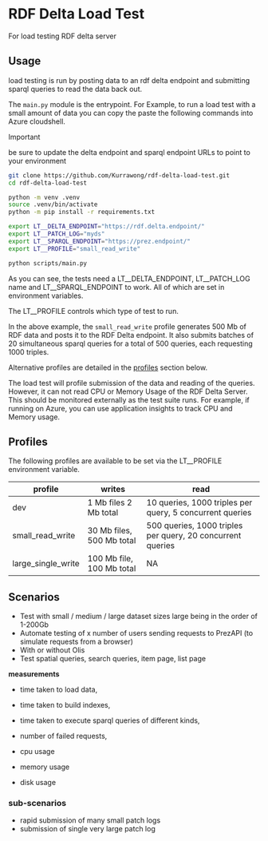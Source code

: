 # RDF Delta Load Test

For load testing RDF delta server

## Usage

load testing is run by posting data to an rdf delta endpoint and submitting sparql
queries to read the data back out.

The `main.py` module is the entrypoint.
For Example, to run a load test with a small amount of data you can copy the paste the
following commands into Azure cloudshell.

> [!IMPORTANT]  
> be sure to update the delta endpoint and sparql endpoint URLs to point to your environment

```bash
git clone https://github.com/Kurrawong/rdf-delta-load-test.git
cd rdf-delta-load-test

python -m venv .venv
source .venv/bin/activate
python -m pip install -r requirements.txt

export LT__DELTA_ENDPOINT="https://rdf.delta.endpoint/"
export LT__PATCH_LOG="myds"
export LT__SPARQL_ENDPOINT="https://prez.endpoint/"
export LT__PROFILE="small_read_write"

python scripts/main.py
```

As you can see, the tests need a LT\_\_DELTA_ENDPOINT, LT\_\_PATCH_LOG name and LT\_\_SPARQL_ENDPOINT to
work. All of which are set in environment variables.

The LT\_\_PROFILE controls which type of test to run.

In the above example, the `small_read_write` profile generates 500 Mb of RDF data
and posts it to the RDF Delta endpoint. It also submits batches of 20 simultaneous
sparql queries for a total of 500 queries, each requesting 1000 triples.

Alternative profiles are detailed in the [profiles](##profiles) section below.

The load test will profile submission of the data and reading of the queries. However,
it can not read CPU or Memory Usage of the RDF Delta Server. This should be monitored
externally as the test suite runs. For example, if running on Azure, you can use
application insights to track CPU and Memory usage.

## Profiles

The following profiles are available to be set via the LT\_\_PROFILE environment
variable.

| profile            | writes                    | read                                                       |
| ------------------ | ------------------------- | ---------------------------------------------------------- |
| dev                | 1 Mb files 2 Mb total     | 10 queries, 1000 triples per query, 5 concurrent queries   |
| small_read_write   | 30 Mb files, 500 Mb total | 500 queries, 1000 triples per query, 20 concurrent queries |
| large_single_write | 100 Mb file, 100 Mb total | NA                                                         |

## Scenarios

- Test with small / medium / large dataset sizes large being in the order of 1-200Gb
- Automate testing of x number of users sending requests to PrezAPI (to simulate requests from a browser)
- With or without Olis
- Test spatial queries, search queries, item page, list page

**measurements**

- time taken to load data,
- time taken to build indexes,
- time taken to execute sparql queries of different kinds,
- number of failed requests,

- cpu usage
- memory usage
- disk usage

### sub-scenarios

- rapid submission of many small patch logs
- submission of single very large patch log

